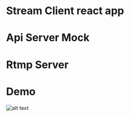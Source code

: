 

# Stream Client react app
# Api Server Mock
# Rtmp Server

# Demo
![alt text](./demo/Stream_Demo.gif) </br>